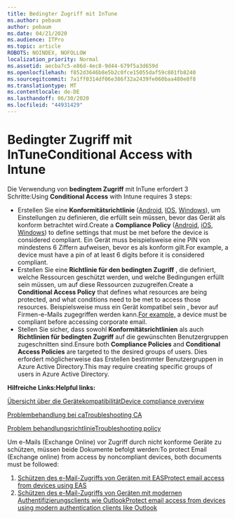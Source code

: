 ```yaml
---
title: Bedingter Zugriff mit InTune
ms.author: pebaum
author: pebaum
ms.date: 04/21/2020
ms.audience: ITPro
ms.topic: article
ROBOTS: NOINDEX, NOFOLLOW
localization_priority: Normal
ms.assetid: aecba7c5-e86d-4ec8-9d44-679f5a3d659d
ms.openlocfilehash: f852d3646b8e5b2c0fce15055daf59c801fb8240
ms.sourcegitcommit: 7a1ff0314df06e386f32a2439fe060baa480e8f8
ms.translationtype: MT
ms.contentlocale: de-DE
ms.lasthandoff: 06/30/2020
ms.locfileid: "44931429"
---
```

# <a name="conditional-access-with-intune"></a><span data-ttu-id="d322d-102">Bedingter Zugriff mit InTune</span><span class="sxs-lookup"><span data-stu-id="d322d-102">Conditional Access with Intune</span></span>

<span data-ttu-id="d322d-103">Die Verwendung von **bedingtem Zugriff** mit InTune erfordert 3 Schritte:</span><span class="sxs-lookup"><span data-stu-id="d322d-103">Using  **Conditional Access**  with Intune requires 3 steps:</span></span>

- <span data-ttu-id="d322d-104">Erstellen Sie eine **Konformitätsrichtlinie** ([Android](https://docs.microsoft.com/intune/compliance-policy-create-android), [IOS](https://docs.microsoft.com/intune/compliance-policy-create-ios), [Windows](https://docs.microsoft.com//intune/compliance-policy-create-windows)), um Einstellungen zu definieren, die erfüllt sein müssen, bevor das Gerät als konform betrachtet wird.</span><span class="sxs-lookup"><span data-stu-id="d322d-104">Create a  **Compliance Policy**  ([Android](https://docs.microsoft.com/intune/compliance-policy-create-android),  [iOS](https://docs.microsoft.com/intune/compliance-policy-create-ios),  [Windows](https://docs.microsoft.com//intune/compliance-policy-create-windows)) to define settings that must be met before the device is considered compliant.</span></span> <span data-ttu-id="d322d-105">Ein Gerät muss beispielsweise eine PIN von mindestens 6 Ziffern aufweisen, bevor es als konform gilt.</span><span class="sxs-lookup"><span data-stu-id="d322d-105">For example, a device must have a pin of at least 6 digits before it is considered compliant.</span></span>
- <span data-ttu-id="d322d-106">Erstellen Sie eine **Richtlinie für den bedingten Zugriff** , die definiert, welche Ressourcen geschützt werden, und welche Bedingungen erfüllt sein müssen, um auf diese Ressourcen zuzugreifen.</span><span class="sxs-lookup"><span data-stu-id="d322d-106">Create a **Conditional Access Policy**  that defines what resources are being protected, and what conditions need to be met to access those resources.</span></span>  <span data-ttu-id="d322d-107">Beispielsweise muss ein Gerät kompatibel sein [,](https://docs.microsoft.com/intune/tutorial-protect-email-on-unmanaged-devices#create-conditional-access-policies) bevor auf Firmen-e-Mails zugegriffen werden kann.</span><span class="sxs-lookup"><span data-stu-id="d322d-107">[For example,](https://docs.microsoft.com/intune/tutorial-protect-email-on-unmanaged-devices#create-conditional-access-policies)  a device must be compliant before accessing corporate email.</span></span>
- <span data-ttu-id="d322d-108">Stellen Sie sicher, dass sowohl **Konformitätsrichtlinien** als auch **Richtlinien für bedingten Zugriff** auf die gewünschten Benutzergruppen zugeschnitten sind.</span><span class="sxs-lookup"><span data-stu-id="d322d-108">Ensure both **Compliance Policies**  and  **Conditional Access Policies**  are targeted to the desired groups of users.</span></span> <span data-ttu-id="d322d-109">Dies erfordert möglicherweise das Erstellen bestimmter Benutzergruppen in Azure Active Directory.</span><span class="sxs-lookup"><span data-stu-id="d322d-109">This may require creating specific groups of users in Azure Active Directory.</span></span>

<span data-ttu-id="d322d-110">**Hilfreiche Links:**</span><span class="sxs-lookup"><span data-stu-id="d322d-110">**Helpful links:**</span></span>

[<span data-ttu-id="d322d-111">Übersicht über die Gerätekompatibilität</span><span class="sxs-lookup"><span data-stu-id="d322d-111">Device compliance overview</span></span>](https://docs.microsoft.com/intune/device-compliance-get-started)

[<span data-ttu-id="d322d-112">Problembehandlung bei ca</span><span class="sxs-lookup"><span data-stu-id="d322d-112">Troubleshooting CA</span></span>](https://docs.microsoft.com/intune/troubleshoot-conditional-access)

[<span data-ttu-id="d322d-113">Problem behandlungsrichtlinie</span><span class="sxs-lookup"><span data-stu-id="d322d-113">Troubleshooting policy</span></span>](https://docs.microsoft.com/intune/troubleshoot-policies-in-microsoft-intune)

<span data-ttu-id="d322d-114">Um e-Mails (Exchange Online) vor Zugriff durch nicht konforme Geräte zu schützen, müssen beide Dokumente befolgt werden:</span><span class="sxs-lookup"><span data-stu-id="d322d-114">To protect Email (Exchange online) from access by noncompliant devices, both documents must be followed:</span></span>

1. [<span data-ttu-id="d322d-115">Schützen des e-Mail-Zugriffs von Geräten mit EAS</span><span class="sxs-lookup"><span data-stu-id="d322d-115">Protect email access from devices using EAS</span></span>](https://docs.microsoft.com/intune/tutorial-protect-email-on-unmanaged-devices)
2. [<span data-ttu-id="d322d-116">Schützen des e-Mail-Zugriffs von Geräten mit modernen Authentifizierungsclients wie Outlook</span><span class="sxs-lookup"><span data-stu-id="d322d-116">Protect email access from devices using modern authentication clients like Outlook</span></span>](https://docs.microsoft.com/intune/tutorial-protect-email-on-enrolled-devices)